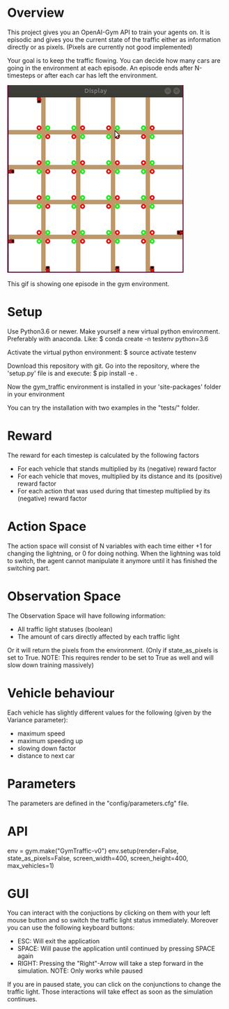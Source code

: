 # Overview

This project gives you an OpenAI-Gym API to train your agents on.
It is episodic and gives you the current state of the traffic either as information directly or as pixels. (Pixels are currently not good implemented)

Your goal is to keep the traffic flowing.
You can decide how many cars are going in the environment at each episode. 
An episode ends after N-timesteps or after each car has left the environment.

![](./media/traffic_gym_example_one_episode.gif)

This gif is showing one episode in the gym environment.


# Setup

Use Python3.6 or newer.
Make yourself a new virtual python environment. Preferably with anaconda.
Like:
	$ conda create -n testenv python=3.6

Activate the virtual python environment:
	$ source activate testenv

Download this repository with git.
Go into the repository, where the 'setup.py' file is and execute:
	$ pip install -e .

Now the gym_traffic environment is installed in your 'site-packages' folder in your environment

You can try the installation with two examples in the "tests/" folder.


# Reward
The reward for each timestep is calculated by the following factors
  * For each vehicle that stands multiplied by its (negative) reward factor
  * For each vehicle that moves, multiplied by its distance and its (positive) reward factor
  * For each action that was used during that timestep multiplied by its (negative) reward factor

# Action Space
The action space will consist of N variables with each time either +1 for changing the lightning, or 0 for doing nothing.
When the lightning was told to switch, the agent cannot manipulate it anymore until it has finished the switching part.

# Observation Space
The Observation Space will have following information:
  * All traffic light statuses (boolean)
  * The amount of cars directly affected by each traffic light
  
Or it will return the pixels from the environment. (Only if state_as_pixels is set to True. NOTE: This requires render to be set to True as well and will slow down training massively)


# Vehicle behaviour
Each vehicle has slightly different values for the following (given by the Variance parameter):
  * maximum speed
  * maximum speeding up
  * slowing down factor
  * distance to next car

# Parameters
The parameters are defined in the "config/parameters.cfg" file.


# API
env = gym.make("GymTraffic-v0")
env.setup(render=False, state_as_pixels=False, screen_width=400, screen_height=400, max_vehicles=1)


# GUI
You can interact with the conjuctions by clicking on them with your left mouse button and so switch the traffic light status immediately.
Moreover you can use the following keyboard buttons:
  * ESC:   Will exit the application
  * SPACE: Will pause the application until continued by pressing SPACE again
  * RIGHT: Pressing the "Right"-Arrow will take a step forward in the simulation.  NOTE: Only works while paused

If you are in paused state, you can click on the conjunctions to change the traffic light. Those interactions will take effect as soon as the simulation continues.

